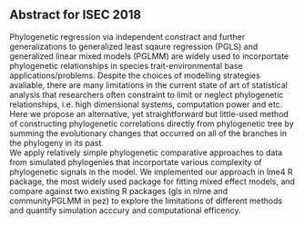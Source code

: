 ## Abstract for ISEC 2018

Phylogenetic regression via independent constract and further generalizations to generalized least sqaure regression (PGLS) and generalized linear mixed models (PGLMM) are widely used to incorportate phylogenetic relationships in species trait-environmental base applications/problems.
Despite the choices of modelling strategies avaliable, there are many limitations in the current state of art of statistical analysis that researchers often constraint to limit or neglect phylogenetic relationships, i.e. high dimensional systems, computation power and etc. 
Here we propose an alternative, yet straightforward but little-used method of constructing phylogenetic correlations directly from phylogenetic tree by summing the evolutionary changes that occurred on all of the branches in the phylogeny in its past.  
We apply relatively simple phylogenetic comparative approaches to data from simulated phylogenies that incorportate various complexity of phylogenetic signals in the model. 
We implemented our approach in lme4 R package, the most widely used package for fitting mixed effect models, and compare against two existing R packages (gls in nlme and communityPGLMM in pez) to explore the limitations of different methods and quantify simulation acccury and computational efficency.




